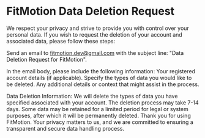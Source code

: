 # FitMotion Data Deletion Request

We respect your privacy and strive to provide you with control over your personal data. If you wish to request the deletion of your account and associated data, please follow these steps:

Send an email to fitmotion.dev@gmail.com with the subject line: "Data Deletion Request for FitMotion".

In the email body, please include the following information:
Your registered account details (if applicable).
Specify the types of data you would like to be deleted.
Any additional details or context that might assist in the process.

Data Deletion Information:
We will delete the types of data you have specified associated with your account.
The deletion process may take 7-14 days.
Some data may be retained for a limited period for legal or system purposes, after which it will be permanently deleted.
Thank you for using FitMotion. Your privacy matters to us, and we are committed to ensuring a transparent and secure data handling process.
